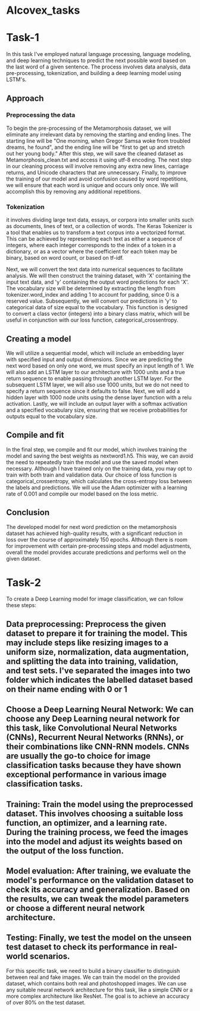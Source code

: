 # Alcovex_tasks

# Task-1 
In this task I've employed natural language processing, language modeling, and deep learning techniques to predict the next possible word based on the last word of a given sentence. The process involves data analysis, data pre-processing, tokenization, and building a deep learning model using LSTM's.

## Approach

### Preprocessing the data

To begin the pre-processing of the Metamorphosis dataset, we will eliminate any irrelevant data by removing the starting and ending lines. The starting line will be "One morning, when Gregor Samsa woke from troubled dreams, he found", and the ending line will be "first to get up and stretch out her young body." After this step, we will save the cleaned dataset as Metamorphosis_clean.txt and access it using utf-8 encoding. The next step in our cleaning process will involve removing any extra new lines, carriage returns, and Unicode characters that are unnecessary. Finally, to improve the training of our model and avoid confusion caused by word repetitions, we will ensure that each word is unique and occurs only once. We will accomplish this by removing any additional repetitions. 

### Tokenization 

it involves dividing large text data, essays, or corpora into smaller units such as documents, lines of text, or a collection of words. The Keras Tokenizer is a tool that enables us to transform a text corpus into a vectorized format. This can be achieved by representing each text as either a sequence of integers, where each integer corresponds to the index of a token in a dictionary, or as a vector where the coefficient for each token may be binary, based on word count, or based on tf-idf.

Next, we will convert the text data into numerical sequences to facilitate analysis. We will then construct the training dataset, with 'X' containing the input text data, and 'y' containing the output word predictions for each 'X'. The vocabulary size will be determined by extracting the length from tokenizer.word_index and adding 1 to account for padding, since 0 is a reserved value. Subsequently, we will convert our predictions in 'y' to categorical data of size equal to the vocabulary. This function is designed to convert a class vector (integers) into a binary class matrix, which will be useful in conjunction with our loss function, categorical_crossentropy.

## Creating a model

We will utilize a sequential model, which will include an embedding layer with specified input and output dimensions. Since we are predicting the next word based on only one word, we must specify an input length of 1. We will also add an LSTM layer to our architecture with 1000 units and a true return sequence to enable passing through another LSTM layer. For the subsequent LSTM layer, we will also use 1000 units, but we do not need to specify a return sequence since it defaults to false. Next, we will add a hidden layer with 1000 node units using the dense layer function with a relu activation. Lastly, we will include an output layer with a softmax activation and a specified vocabulary size, ensuring that we receive probabilities for outputs equal to the vocabulary size.

## Compile and fit

In the final step, we compile and fit our model, which involves training the model and saving the best weights as nextword1.h5. This way, we can avoid the need to repeatedly train the model and use the saved model when necessary. Although I have trained only on the training data, you may opt to train with both train and validation data. Our choice of loss function is categorical_crossentropy, which calculates the cross-entropy loss between the labels and predictions. We will use the Adam optimizer with a learning rate of 0.001 and compile our model based on the loss metric.

## Conclusion

The developed model for next word prediction on the metamorphosis dataset has achieved high-quality results, with a significant reduction in loss over the course of approximately 150 epochs. Although there is room for improvement with certain pre-processing steps and model adjustments, overall the model provides accurate predictions and performs well on the given dataset.

# Task-2

To create a Deep Learning model for image classification, we can follow these steps:

## Data preprocessing: Preprocess the given dataset to prepare it for training the model. This may include steps like resizing images to a uniform size, normalization, data augmentation, and splitting the data into training, validation, and test sets. I've separated the images into two folder which indicates the labelled dataset based on their name ending with 0 or 1

## Choose a Deep Learning Neural Network: We can choose any Deep Learning neural network for this task, like Convolutional Neural Networks (CNNs), Recurrent Neural Networks (RNNs), or their combinations like CNN-RNN models. CNNs are usually the go-to choice for image classification tasks because they have shown exceptional performance in various image classification tasks.

## Training: Train the model using the preprocessed dataset. This involves choosing a suitable loss function, an optimizer, and a learning rate. During the training process, we feed the images into the model and adjust its weights based on the output of the loss function.

## Model evaluation: After training, we evaluate the model's performance on the validation dataset to check its accuracy and generalization. Based on the results, we can tweak the model parameters or choose a different neural network architecture.

## Testing: Finally, we test the model on the unseen test dataset to check its performance in real-world scenarios.

For this specific task, we need to build a binary classifier to distinguish between real and fake images. We can train the model on the provided dataset, which contains both real and photoshopped images. We can use any suitable neural network architecture for this task, like a simple CNN or a more complex architecture like ResNet. The goal is to achieve an accuracy of over 80% on the test dataset.


